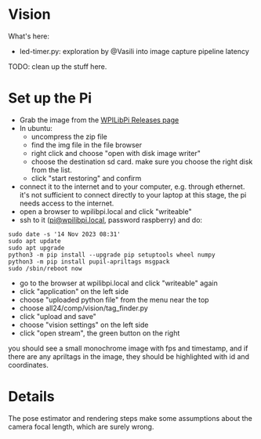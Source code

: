 # Vision

What's here:

* led-timer.py: exploration by @Vasili into image capture pipeline latency

TODO: clean up the stuff here.

# Set up the Pi

* Grab the image from the [WPILibPi Releases page](https://github.com/wpilibsuite/WPILibPi/releases)
* In ubuntu:
  * uncompress the zip file
  * find the img file in the file browser
  * right click and choose "open with disk image writer"
  * choose the destination sd card.  make sure you choose the right disk from the list.
  * click "start restoring" and confirm
* connect it to the internet and to your computer, e.g. through ethernet.
it's not sufficient to connect directly to your laptop at this stage, the pi needs access to the internet.
* open a browser to wpilibpi.local and click "writeable"
* ssh to it (pi@wpilibpi.local, password raspberry) and do:

```
sudo date -s '14 Nov 2023 08:31'
sudo apt update
sudo apt upgrade
python3 -m pip install --upgrade pip setuptools wheel numpy
python3 -m pip install pupil-apriltags msgpack
sudo /sbin/reboot now
```
* go to the browser at wpilibpi.local and click "writeable" again
* click "application" on the left side
* choose "uploaded python file" from the menu near the top
* choose all24/comp/vision/tag_finder.py
* click "upload and save"
* choose "vision settings" on the left side
* click "open stream", the green button on the right

you should see a small monochrome image with fps and timestamp, and if there are any apriltags in the image, they should be highlighted with id and coordinates.

# Details

The pose estimator and rendering steps make some assumptions about the camera focal length, which are
surely wrong.
